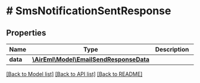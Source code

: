 # # SmsNotificationSentResponse

## Properties

Name | Type | Description | Notes
------------ | ------------- | ------------- | -------------
**data** | [**\AirEml\Model\EmailSendResponseData**](EmailSendResponseData.md) |  | [optional]

[[Back to Model list]](../../README.md#models) [[Back to API list]](../../README.md#endpoints) [[Back to README]](../../README.md)
